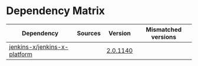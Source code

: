 # Dependency Matrix

Dependency | Sources | Version | Mismatched versions
---------- | ------- | ------- | -------------------
[jenkins-x/jenkins-x-platform](https://github.com/jenkins-x/jenkins-x-platform.git) |  | [2.0.1140](https://github.com/jenkins-x/jenkins-x-platform/releases/tag/v2.0.1140) | 
